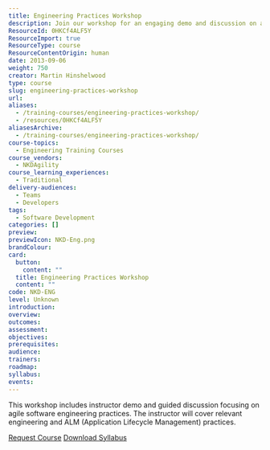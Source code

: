```yaml
---
title: Engineering Practices Workshop
description: Join our workshop for an engaging demo and discussion on agile software engineering and ALM practices. Enhance your skills with expert guidance!
ResourceId: 0HKCf4ALF5Y
ResourceImport: true
ResourceType: course
ResourceContentOrigin: human
date: 2013-09-06
weight: 750
creator: Martin Hinshelwood
type: course
slug: engineering-practices-workshop
url:
aliases:
  - /training-courses/engineering-practices-workshop/
  - /resources/0HKCf4ALF5Y
aliasesArchive:
  - /training-courses/engineering-practices-workshop/
course-topics:
  - Engineering Training Courses
course_vendors:
  - NKDAgility
course_learning_experiences:
  - Traditional
delivery-audiences:
  - Teams
  - Developers
tags:
  - Software Development
categories: []
preview:
previewIcon: NKD-Eng.png
brandColour:
card:
  button:
    content: ""
  title: Engineering Practices Workshop
  content: ""
code: NKD-ENG
level: Unknown
introduction:
overview:
outcomes:
assessment:
objectives:
prerequisites:
audience:
trainers:
roadmap:
syllabus:
events:
---
```


This workshop includes instructor demo and guided discussion focusing on agile software engineering practices. The instructor will cover relevant engineering and ALM (Application Lifecycle Management) practices.

[Request Course](/company/general-inquiries/) [Download Syllabus](#)
